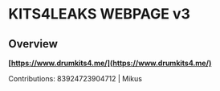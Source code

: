 # KITS4LEAKS WEBPAGE v3 





## Overview
**[https://www.drumkits4.me/](https://www.drumkits4.me/)**







Contributions: 83924723904712 | Mikus
